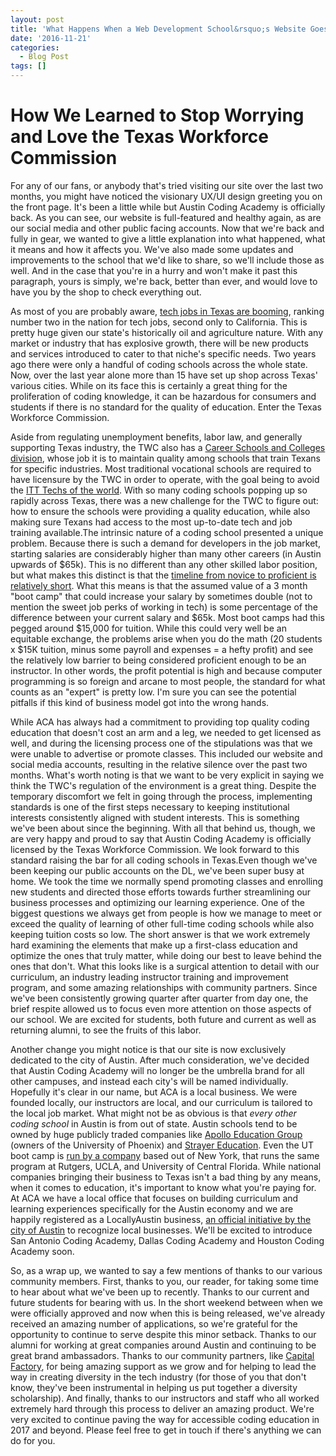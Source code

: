 ```yaml
---
layout: post
title: 'What Happens When a Web Development School&rsquo;s Website Goes Down for Two Months'
date: '2016-11-21'
categories:
  - Blog Post
tags: []
---
```


# How We Learned to Stop Worrying and Love the Texas Workforce Commission

For any of our fans, or anybody that's tried visiting our site over the last two months, you might have noticed the visionary UX/UI design greeting you on the front page. It's been a little while but Austin Coding Academy is officially back. As you can see, our website is full-featured and healthy again, as are our social media and other public facing accounts. Now that we're back and fully in gear, we wanted to give a little explanation into what happened, what it means and how it affects you. We've also made some updates and improvements to the school that we'd like to share, so we'll include those as well. And in the case that you're in a hurry and won't make it past this paragraph, yours is simply, we're back, better than ever, and would love to have you by the shop to check everything out.

As most of you are probably aware, [tech jobs in Texas are booming](http://www.bizjournals.com/austin/blog/techflash/2016/03/texas-among-tops-in-nation-for-technology-jobs.html), ranking number two in the nation for tech jobs, second only to California. This is pretty huge given our state's historically oil and agriculture nature. With any market or industry that has explosive growth, there will be new products and services introduced to cater to that niche's specific needs. Two years ago there were only a handful of coding schools across the whole state. Now, over the last year alone more than 15 have set up shop across Texas' various cities. While on its face this is certainly a great thing for the proliferation of coding knowledge, it can be hazardous for consumers and students if there is no standard for the quality of education. Enter the Texas Workforce Commission.

Aside from regulating unemployment benefits, labor law, and generally supporting Texas industry, the TWC also has a [Career Schools and Colleges division](http://www.twc.state.tx.us/partners/career-schools-colleges-resources), whose job it is to maintain quality among schools that train Texans for specific industries. Most traditional vocational schools are required to have licensure by the TWC in order to operate, with the goal being to avoid the [ITT Techs of the world](https://www.bostonglobe.com/metro/2016/10/20/closure-for-profit-tech-college-leaves-students-lurch-debt/ICKwmkrR0fCNBY8ySlAAwK/story.html). With so many coding schools popping up so rapidly across Texas, there was a new challenge for the TWC to figure out: how to ensure the schools were providing a quality education, while also making sure Texans had access to the most up-to-date tech and job training available.The intrinsic nature of a coding school presented a unique problem. Because there is such a demand for developers in the job market, starting salaries are considerably higher than many other careers (in Austin upwards of $65k). This is no different than any other skilled labor position, but what makes this distinct is that the [timeline from novice to proficient is relatively short](http://money.cnn.com/2013/05/21/news/economy/web-developer-job/). What this means is that the assumed value of a 3 month "boot camp" that could increase your salary by sometimes double (not to mention the sweet job perks of working in tech) is some percentage of the difference between your current salary and $65k. Most boot camps had this pegged around $15,000 for tuition. While this could very well be an equitable exchange, the problems arise when you do the math (20 students x $15K tuition, minus some payroll and expenses = a hefty profit) and see the relatively low barrier to being considered proficient enough to be an instructor. In other words, the profit potential is high and because computer programming is so foreign and arcane to most people, the standard for what counts as an "expert" is pretty low. I'm sure you can see the potential pitfalls if this kind of business model got into the wrong hands.

While ACA has always had a commitment to providing top quality coding education that doesn't cost an arm and a leg, we needed to get licensed as well, and during the licensing process one of the stipulations was that we were unable to advertise or promote classes. This included our website and social media accounts, resulting in the relative silence over the past two months. What's worth noting is that we want to be very explicit in saying we think the TWC's regulation of the environment is a great thing. Despite the temporary discomfort we felt in going through the process, implementing standards is one of the first steps necessary to keeping institutional interests consistently aligned with student interests. This is something we've been about since the beginning. With all that behind us, though, we are very happy and proud to say that Austin Coding Academy is officially licensed by the Texas Workforce Commission. We look forward to this standard raising the bar for all coding schools in Texas.Even though we've been keeping our public accounts on the DL, we've been super busy at home. We took the time we normally spend promoting classes and enrolling new students and directed those efforts towards further streamlining our business processes and optimizing our learning experience. One of the biggest questions we always get from people is how we manage to meet or exceed the quality of learning of other full-time coding schools while also keeping tuition costs so low. The short answer is that we work extremely hard examining the elements that make up a first-class education and optimize the ones that truly matter, while doing our best to leave behind the ones that don't. What this looks like is a surgical attention to detail with our curriculum, an industry leading instructor training and improvement program, and some amazing relationships with community partners. Since we've been consistently growing quarter after quarter from day one, the brief respite allowed us to focus even more attention on those aspects of our school. We are excited for students, both future and current as well as returning alumni, to see the fruits of this labor.

Another change you might notice is that our site is now exclusively dedicated to the city of Austin. After much consideration, we've decided that Austin Coding Academy will no longer be the umbrella brand for all other campuses, and instead each city's will be named individually. Hopefully it's clear in our name, but ACA is a local business. We were founded locally, our instructors are local, and our curriculum is tailored to the local job market. What might not be as obvious is that _every other coding school_ in Austin is from out of state. Austin schools tend to be owned by huge publicly traded companies like [Apollo Education Group](http://www.bizjournals.com/sanantonio/news/2016/06/27/san-antonio-computer-coding-bootcamp-leader.html) (owners of the University of Phoenix) and [Strayer Education](http://www.businesswire.com/news/home/20160115005856/en/Strayer-Education-Acquires-York-Code-Design-Academy). Even the UT boot camp is [run by a company](http://www.businessinsider.com/traditional-universities-are-rushing-into-the-coding-boot-camp-market-2016-8) based out of New York, that runs the same program at Rutgers, UCLA, and University of Central Florida. While national companies bringing their business to Texas isn't a bad thing by any means, when it comes to education, it's important to know what you're paying for. At ACA we have a local office that focuses on building curriculum and learning experiences specifically for the Austin economy and we are happily registered as a LocallyAustin business, [an official initiative by the city of Austin](http://www.austintexas.gov/department/locally-austin) to recognize local businesses. We'll be excited to introduce San Antonio Coding Academy, Dallas Coding Academy and Houston Coding Academy soon.

So, as a wrap up, we wanted to say a few mentions of thanks to our various community members. First, thanks to you, our reader, for taking some time to hear about what we've been up to recently. Thanks to our current and future students for bearing with us. In the short weekend between when we were officially approved and now when this is being released, we've already received an amazing number of applications, so we're grateful for the opportunity to continue to serve despite this minor setback. Thanks to our alumni for working at great companies around Austin and continuing to be great brand ambassadors. Thanks to our community partners, like [Capital Factory](https://capitalfactory.com/), for being amazing support as we grow and for helping to lead the way in creating diversity in the tech industry (for those of you that don't know, they've been instrumental in helping us put together a diversity scholarship). And finally, thanks to our instructors and staff who all worked extremely hard through this process to deliver an amazing product. We're very excited to continue paving the way for accessible coding education in 2017 and beyond. Please feel free to get in touch if there's anything we can do for you.
